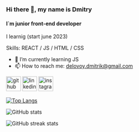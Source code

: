 ### Hi there 👋, my name is Dmitry
#### I`m junior front-end developer
I learnig (start june 2023)

Skills: REACT / JS / HTML / CSS

- 🌱 I’m currently learning JS 
- 📫 How to reach me: delovoy.dmitrik@gmail.com 


[<img src='https://cdn.jsdelivr.net/npm/simple-icons@3.0.1/icons/github.svg' alt='github' height='40'>](https://github.com/micromolecula)  [<img src='https://cdn.jsdelivr.net/npm/simple-icons@3.0.1/icons/linkedin.svg' alt='linkedin' height='40'>](https://www.linkedin.com/in/dmitryprokop/)  [<img src='https://cdn.jsdelivr.net/npm/simple-icons@3.0.1/icons/instagram.svg' alt='instagram' height='40'>](https://www.instagram.com/micromoleckula/)  

[![Top Langs](https://github-readme-stats.vercel.app/api/top-langs/?username=micromolecula)](https://github.com/anuraghazra/github-readme-stats)

![GitHub stats](https://github-readme-stats.vercel.app/api?username=micromolecula&show_icons=true)  

![GitHub streak stats](https://streak-stats.demolab.com/?user=micromolecula)  


